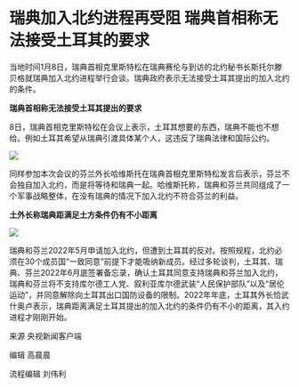 # 瑞典加入北约进程再受阻 瑞典首相称无法接受土耳其的要求

当地时间1月8日，瑞典首相克里斯特松在瑞典赛伦与到访的北约秘书长斯托尔滕贝格就瑞典加入北约进程举行会谈。瑞典政府表示无法接受土耳其提出的加入北约的条件。

**瑞典首相称无法接受土耳其提出的要求**

8日，瑞典首相克里斯特松在会议上表示，土耳其想要的东西，瑞典不能也不想给。例如土耳其希望从瑞典引渡具体某个人，这违反了瑞典法律和国际公约。

![](https://inews.gtimg.com/newsapp_bt/0/15601120816/1000)

同样参加本次会议的芬兰外长哈维斯托在瑞典首相克里斯特松发言后表示，芬兰不会独自加入北约，而是将等待和瑞典一起。哈维斯托称，瑞典和芬兰共同组成了一个军事战略整体，在没有瑞典的情况下加入北约不符合芬兰的利益。

**土外长称瑞典距满足土方条件仍有不小距离**

![](https://inews.gtimg.com/newsapp_bt/0/15601120811/1000)

瑞典和芬兰2022年5月申请加入北约，但遭到土耳其的反对。按照规程，北约必须在30个成员国“一致同意”前提下才能吸纳新成员。经过多轮谈判，土耳其、瑞典、芬兰2022年6月底签署备忘录，确认土耳其同意支持瑞典和芬兰加入北约，瑞典和芬兰将不支持库尔德工人党、叙利亚库尔德武装“人民保护部队”以及“居伦运动”，并同意解除向土耳其出口国防设备的限制。2022年年底，土耳其外长恰武什奥卢表示，瑞典距离满足土耳其提出的加入北约的条件仍有不小的距离，其入约进程才刚刚开始。

来源 央视新闻客户端

编辑 高晨晨

流程编辑 刘伟利

